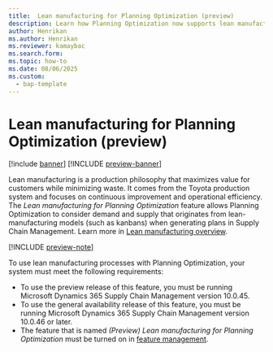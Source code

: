 ```yaml
---
title:  Lean manufacturing for Planning Optimization (preview)
description: Learn how Planning Optimization now supports lean manufacturing processes
author: Henrikan
ms.author: Henrikan
ms.reviewer: kamaybac
ms.search.form: 
ms.topic: how-to
ms.date: 08/06/2025
ms.custom: 
  - bap-template
---
```


# Lean manufacturing for Planning Optimization (preview)

[!include [banner](../../includes/banner.md)]
[!INCLUDE [preview-banner](~/../shared-content/shared/preview-includes/preview-banner.md)]
<!-- KFM: Preview until 10.0.46 GA -->

Lean manufacturing is a production philosophy that maximizes value for customers while minimizing waste. It comes from the Toyota production system and focuses on continuous improvement and operational efficiency. The *Lean manufacturing for Planning Optimization* feature allows Planning Optimization to consider demand and supply that originates from lean-manufacturing models (such as kanbans) when generating plans in Supply Chain Management. Learn more in [Lean manufacturing overview](../production-control/lean-manufacturing-overview.md).

[!INCLUDE [preview-note](~/../shared-content/shared/preview-includes/preview-note-d365.md)]

To use lean manufacturing processes with Planning Optimization, your system must meet the following requirements:

- To use the preview release of this feature, you must be running Microsoft Dynamics 365 Supply Chain Management version 10.0.45.
- To use the general availability release of this feature, you must be running Microsoft Dynamics 365 Supply Chain Management version 10.0.46 or later.
- The feature that is named *(Preview) Lean manufacturing for Planning Optimization* must be turned on in [feature management](../../fin-ops-core/fin-ops/get-started/feature-management/feature-management-overview.md).
